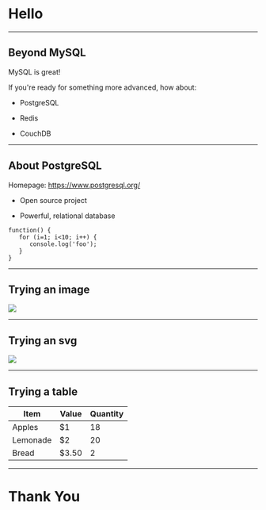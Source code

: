 # Hello


---

## Beyond MySQL

MySQL is great!

If you're ready for something more advanced, how about:

 * PostgreSQL

 * Redis

 * CouchDB

---

## About PostgreSQL

Homepage: https://www.postgresql.org/

* Open source project

* Powerful, relational database

```
function() {
   for (i=1; i<10; i++) {
      console.log('foo');
   }
}
```
<!-- .element: class="hljs javascript" spellCheck="false" -->

---

## Trying an image

![](foo-test1/assets/screenshot.jpg)
<!-- .element:  width="500" heigh="500" -->

---

## Trying an svg

![](foo-test1/assets/drawing.svg)
<!-- .element:  width="500" heigh="500" -->

---

## Trying a table

| Item          | Value         | Quantity  |
| ------------- | ------------- | --------- |
| Apples        | $1            |       18  |
| Lemonade      | $2            |       20  |
| Bread         | $3.50         |        2  |

---

# Thank You
